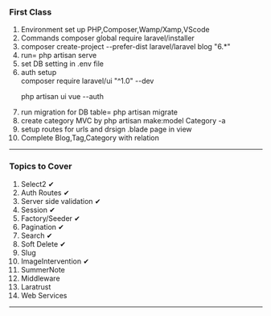 <h3>First Class</h3>
<ol>
<li>Environment set up PHP,Composer,Wamp/Xamp,VScode </li>
<li>Commands composer global require laravel/installer</li>
<li>composer create-project --prefer-dist laravel/laravel blog "6.*"</li>
<li>run= php artisan serve</li>
<li>set DB setting in .env file</li>
<li>auth setup <br>
composer require laravel/ui "^1.0" --dev

php artisan ui vue --auth</li>
<li>run migration for DB table= php artisan migrate</li>
<li> create category MVC by php artisan make:model Category -a</li>
<li>setup routes for urls and drsign .blade page in view</li>
<li>Complete Blog,Tag,Category with relation</li>
</ol>
<hr>
<h3>Topics to Cover</h3>
<ol>
<li>Select2 &#10004;</li>
<li>Auth Routes &#10004;</li>
<li>Server side validation &#10004;</li>
<li>Session &#10004;</li>
<li>Factory/Seeder &#10004;</li>
<li>Pagination &#10004;</li>
<li>Search &#10004;</li>
<li>Soft Delete &#10004;</li>
<li>Slug</li>
<li>ImageIntervention &#10004;</li>
<li>SummerNote</li>
<li>Middleware</li>
<li>Laratrust</li>
<li>Web Services</li>
</ol>
<hr>
